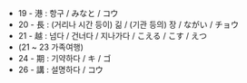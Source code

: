 * 19 - 港 : 항구 / みなと / コウ
* 20 - 長 : (거리나 시간 등이) 긺 / (기관 등의) 장 / ながい / チョウ
* 21 - 越 : 넘다 / 건너다 / 지나가다 / こえる / こす / えつ
* (21 ~ 23 가족여행)
* 24 - 期 : 기약하다 / キ / ゴ
* 26 - 講 : 설명하다 / コウ

